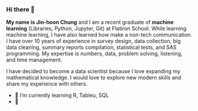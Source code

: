 ### Hi there 👋

**My name is Jin-hoon Chung** and I am a recent graduate of **machine learning** (Libraries, Python, Jupyter, Git) at Flatiron  School. While learning machine learning, I have also learned how make a non-tech communication. I have over 10 years of experience in survey design, data collection, big data cleaning, summary reports compilation, statistical tests, and SAS programming. My expertise is numbers, data, problem solving, listening, and time management.

I have decided to become a data scientist because I love expanding my mathematical knowledge. I would love to explore new modern skills and share my experience with others.

- 🌱 I’m currently learning R, Tableu, SQL
- :house_with_garden: 
<!--
**ddjh20482/ddjh20482** is a ✨ _special_ ✨ repository because its `README.md` (this file) appears on your GitHub profile.

Here are some ideas to get you started:


- 👯 I’m looking to collaborate on ...
- 🤔 I’m looking for help with ...
- 💬 Ask me about ...
- 📫 How to reach me: ...
- 😄 Pronouns: ...
- ⚡ Fun fact: ...
-->
